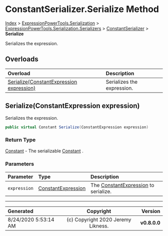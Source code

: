 ﻿# ConstantSerializer.Serialize Method

[Index](../index.md) > [ExpressionPowerTools.Serialization](ExpressionPowerTools.Serialization.a.md) > [ExpressionPowerTools.Serialization.Serializers](ExpressionPowerTools.Serialization.Serializers.n.md) > [ConstantSerializer](ExpressionPowerTools.Serialization.Serializers.ConstantSerializer.cs.md) > **Serialize**

Serializes the expression.

## Overloads

| Overload | Description |
| :-- | :-- |
| [Serialize(ConstantExpression expression)](#serializeconstantexpression-expression) | Serializes the expression. |
## Serialize(ConstantExpression expression)

Serializes the expression.

```csharp
public virtual Constant Serialize(ConstantExpression expression)
```

### Return Type

 [Constant](ExpressionPowerTools.Serialization.Serializers.Constant.cs.md)  - The serializable [Constant](ExpressionPowerTools.Serialization.Serializers.Constant.cs.md) .

### Parameters

| Parameter | Type | Description |
| :-- | :-- | :-- |
| `expression` | [ConstantExpression](https://docs.microsoft.com/dotnet/api/system.linq.expressions.constantexpression) | The [ConstantExpression](https://docs.microsoft.com/dotnet/api/system.linq.expressions.constantexpression) to serialize. |



---

| Generated | Copyright | Version |
| :-- | :-: | --: |
| 8/24/2020 5:53:14 AM | (c) Copyright 2020 Jeremy Likness. | **v0.8.0.0** |
